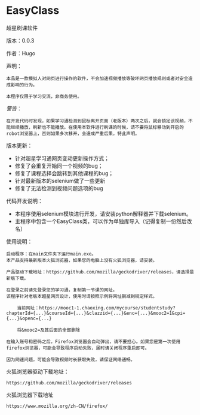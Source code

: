 # EasyClass

超星刷课软件

版本：0.0.3

作者：Hugo

声明：

	本品是一款模拟人对网页进行操作的软件，不会加速视频播放等破坏网页播放规则或者对安全造成影响的行为。
	
	本程序仅限于学习交流，非商务使用。

*警告*：

	在开发代码时发现，如果学习通检测到鼠标离开页面（老版本）两次之后，就会锁定该视频，不能继续播放，刷新也不能播放。在使用本软件进行刷课的时候，请不要将鼠标移动到开启的robot浏览器上，否则如果多次移开，会造成严重后果，特此声明。

版本更新：

- 针对超星学习通网页变动更新操作方式；
- 修复了会重复开始同一个视频的bug；
- 修复了课程选择会跳转到其他课程的bug；
- 针对最新版本的selenium做了一些更新
- 修复了无法检测到视频问题选项的bug

代码开发说明：

- 本程序使用selenium模块进行开发，请安装python解释器并下载selenium。
- 主程序中包含一个EasyClass类，可以作为单独库导入（记得复制一份然后改名）

使用说明：

	启动程序：在main文件夹下运行main.exe。
	本产品支持最新版本火狐浏览器，如果您的电脑上没有火狐浏览器，请安装。

	产品驱动下载地址：https://github.com/mozilla/geckodriver/releases，请选择最新版下载。

	在登录之前请先登录您的学习通，复制第一节课的网址。
	该程序针对老版本超星网页设计，使用时请按照示例将网址删减到规定样式。

		当前网址：https://mooc1-1.chaoxing.com/mycourse/studentstudy?chapterId={...}&courseId={...}&clazzid={...}&enc={...}&mooc2=1&cpi={...}&openc={...}

		将&mooc2=及其后面的全部删除

    在输入账号和密码之后，Firefox浏览器会自动弹出，请不要担心。如果您是第一次使用firefox浏览器，可能会导致程序启动失败，届时请关闭程序重启即可。

    因为网速问题，可能会导致视频时长获取失败，请保证网络通畅。

火狐浏览器驱动下载地址：

	https://github.com/mozilla/geckodriver/releases

火狐浏览器下载地址

	https://www.mozilla.org/zh-CN/firefox/